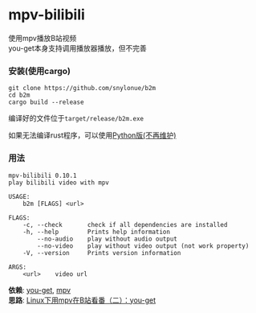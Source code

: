 # mpv-bilibili
使用mpv播放B站视频  
you-get本身支持调用播放器播放，但不完善

### 安装(使用cargo)
```
git clone https://github.com/snylonue/b2m
cd b2m
cargo build --release
```
编译好的文件位于`target/release/b2m.exe`

如果无法编译rust程序，可以使用[Python版(不再维护)](src/bilibili2mpv.py)

### 用法
```
mpv-bilibili 0.10.1
play bilibili video with mpv

USAGE:
    b2m [FLAGS] <url>

FLAGS:
    -c, --check       check if all dependencies are installed
    -h, --help        Prints help information
        --no-audio    play without audio output
        --no-video    play without video output (not work property)
    -V, --version     Prints version information

ARGS:
    <url>    video url

```

**依赖**: [you-get](https://github.com/soimort/you-get), [mpv](https://mpv.io)  
**思路**: [Linux下用mpv在B站看番（二）：you-get](https://fspark.me/archives/Linux-mpv-bilibili-bangumi-you-get.html)  